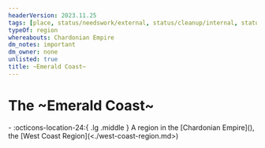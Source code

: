 ```yaml
---
headerVersion: 2023.11.25
tags: [place, status/needswork/external, status/cleanup/internal, status/check/name]
typeOf: region
whereabouts: Chardonian Empire
dm_notes: important
dm_owner: none
unlisted: true
title: ~Emerald Coast~
---
```

# The ~Emerald Coast~
<div class="grid cards ext-narrow-margin ext-one-column" markdown>
-    :octicons-location-24:{ .lg .middle } A region in the [Chardonian Empire](<chardonian-empire/chardonian-empire.md>), the [West Coast Region](<./west-coast-region.md>)  
</div>




